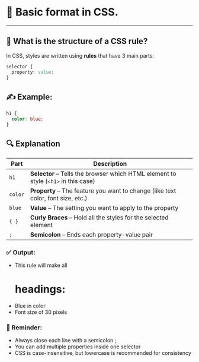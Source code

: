 
# 🧱 Basic format in CSS.

---

## 📌 What is the structure of a CSS rule?

In CSS, styles are written using **rules** that have 3 main parts:

```css
selector {
  property: value;
}
```
## ✍️ Example:
```css
h1 {
  color: blue;
}
```
## 🔍 Explanation

| Part     | Description                                                                 |
|----------|------------------------------------------------------------------------------|
| `h1`     | **Selector** – Tells the browser which HTML element to style (`<h1>` in this case) |
| `color`  | **Property** – The feature you want to change (like text color, font size, etc.) |
| `blue`   | **Value** – The setting you want to apply to the property                   |
| `{ }`    | **Curly Braces** – Hold all the styles for the selected element             |
| `;`      | **Semicolon** – Ends each property-value pair                               |

### ✅ Output:
- This rule will make all <h1> headings:
- Blue in color
- Font size of 30 pixels

### 🧠 Reminder:
- Always close each line with a semicolon ;
- You can add multiple properties inside one selector
- CSS is case-insensitive, but lowercase is recommended for consistency
